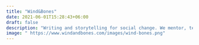 ```yaml
---
title: "Wind&Bones"
date: 2021-06-01T15:28:43+06:00
draft: false
description: "Writing and storytelling for social change. We mentor, teach and consult. Run by writers Dr Hannah Stevens & Dr Will Buckingham."
image: " https://www.windandbones.com/images/wind-bones.png"
---
```


